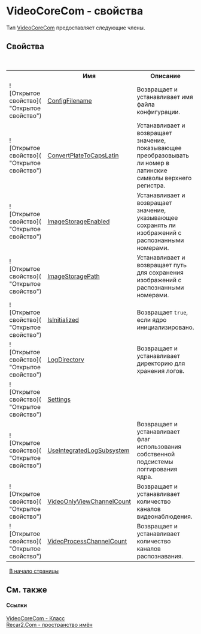 # VideoCoreCom - свойства
 

Тип <a href="ccf26244-bb52-2173-a366-1022cb598c45">VideoCoreCom</a> предоставляет следующие члены.


## Свойства
&nbsp;<table><tr><th></th><th>Имя</th><th>Описание</th></tr><tr><td>![Открытое свойство]( "Открытое свойство")</td><td><a href="6c8c62ea-3525-9635-d1b1-8c15a53e32f8">ConfigFilename</a></td><td>
Возвращает и устанавливает имя файла конфигурации.</td></tr><tr><td>![Открытое свойство]( "Открытое свойство")</td><td><a href="37443aa5-b9b9-4a19-08c8-a93d24b9e91a">ConvertPlateToCapsLatin</a></td><td>
Устанавливает и возвращает значение, показывающее преобразовывать ли номер в латинские символы верхнего регистра.</td></tr><tr><td>![Открытое свойство]( "Открытое свойство")</td><td><a href="497b518f-aa74-6e1c-f882-067c3c96f956">ImageStorageEnabled</a></td><td>
Устанавливает и возвращает значение, указывающее сохранять ли изображений с распознанными номерами.</td></tr><tr><td>![Открытое свойство]( "Открытое свойство")</td><td><a href="9bb273c5-6dc0-31d1-e0d2-95564d806e58">ImageStoragePath</a></td><td>
Устанавливает и возвращает путь для сохранения изображений с распознанными номерами.</td></tr><tr><td>![Открытое свойство]( "Открытое свойство")</td><td><a href="fdd419e2-058e-d2a0-401d-8ad214b3ede8">IsInitialized</a></td><td>
Возвращает `true`, если ядро инициализировано.</td></tr><tr><td>![Открытое свойство]( "Открытое свойство")</td><td><a href="0582cda3-9f2e-2932-ff17-797585a4d78c">LogDirectory</a></td><td>
Возвращает и устанавливает директорию для хранения логов.</td></tr><tr><td>![Открытое свойство]( "Открытое свойство")</td><td><a href="e4062cc1-35a1-b9cd-dd53-d07d9918dd75">Settings</a></td><td></td></tr><tr><td>![Открытое свойство]( "Открытое свойство")</td><td><a href="ac7ce87c-cfc8-7cc6-99e6-bef251d51399">UseIntegratedLogSubsystem</a></td><td>
Возвращает и устанавливает флаг использования собственной подсистемы логгирования ядра.</td></tr><tr><td>![Открытое свойство]( "Открытое свойство")</td><td><a href="8583edf7-26cf-7b51-dc3e-dca3128fdecc">VideoOnlyViewChannelCount</a></td><td>
Возвращает и устанавливает количество каналов видеонаблюдения.</td></tr><tr><td>![Открытое свойство]( "Открытое свойство")</td><td><a href="17378201-bc47-a664-c9d3-500e41503db3">VideoProcessChannelCount</a></td><td>
Возвращает и устанавливает количество каналов распознавания.</td></tr></table>&nbsp;
<a href="#videocorecom---свойства">В начало страницы</a>

## См. также


#### Ссылки
<a href="ccf26244-bb52-2173-a366-1022cb598c45">VideoCoreCom - Класс</a><br /><a href="68726a4f-5108-9c67-8918-cc6a6e73f216">Recar2.Com - пространство имён</a><br />